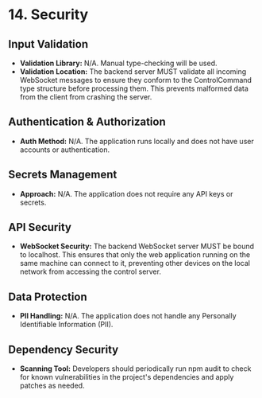 # **14\. Security**

## **Input Validation**

* **Validation Library:** N/A. Manual type-checking will be used.  
* **Validation Location:** The backend server MUST validate all incoming WebSocket messages to ensure they conform to the ControlCommand type structure before processing them. This prevents malformed data from the client from crashing the server.

## **Authentication & Authorization**

* **Auth Method:** N/A. The application runs locally and does not have user accounts or authentication.

## **Secrets Management**

* **Approach:** N/A. The application does not require any API keys or secrets.

## **API Security**

* **WebSocket Security:** The backend WebSocket server MUST be bound to localhost. This ensures that only the web application running on the same machine can connect to it, preventing other devices on the local network from accessing the control server.

## **Data Protection**

* **PII Handling:** N/A. The application does not handle any Personally Identifiable Information (PII).

## **Dependency Security**

* **Scanning Tool:** Developers should periodically run npm audit to check for known vulnerabilities in the project's dependencies and apply patches as needed.
